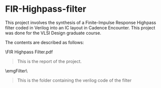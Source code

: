 # FIR-Highpass-filter

This project involves the synthesis of a Finite-Impulse Response Highpass filter coded in Verilog into an IC layout in Cadence Encounter. This project was done for the VLSI Design graduate course.

The contents are described as follows:

\FIR Highpass Filter.pdf
>This is the report of the project.

\emgFilter\
>This is the folder containing the verilog code of the filter
